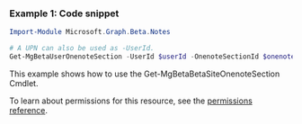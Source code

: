 ### Example 1: Code snippet

```powershellImport-Module Microsoft.Graph.Beta.Notes

# A UPN can also be used as -UserId.
Get-MgBetaUserOnenoteSection -UserId $userId -OnenoteSectionId $onenoteSectionId
```
This example shows how to use the Get-MgBetaBetaSiteOnenoteSection Cmdlet.
To learn about permissions for this resource, see the [permissions reference](/graph/permissions-reference).

